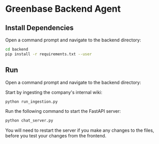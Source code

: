 # Greenbase Backend Agent

## Install Dependencies

Open a command prompt and navigate to the backend directory:

```bash
cd backend
pip install -r requirements.txt --user
```

## Run

Open a command prompt and navigate to the backend directory:

Start by ingesting the company's internal wiki:
```bash
python run_ingestion.py
```

Run the following command to start the FastAPI server:
```bash
python chat_server.py
```
You will need to restart the server if you make any changes to the files, before you test your changes from the frontend.